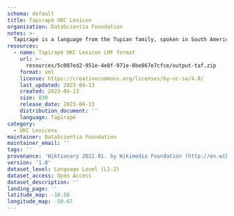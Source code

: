 ```yaml
---
schema: default
title: Tapirapé UKC Lexicon
organization: DataScientia Foundation
notes: >-
  Tapirapé is a language from the Tupian family, spoken in South America. The UKC Lexicon of Tapirapé is represented as a lexico-semantic network. It consists of words, word senses, synsets, as well as sense-level and synset-level relationships.
resources:
  - name: Tapirapé UKC Lexicon LMF format
    url: >-
      resources/5c007ed2-951e-4e8f-971e-8be867e7cfce/output-taf.zip
    format: xml
    license: https://creativecommons.org/licenses/by-nc-sa/4.0/
    last_updated: 2023-04-13
    created: 2023-04-13
    size: 830
    release_date: 2023-04-13
    distribution_document: ''
    language: Tapirapé
category:
  - UKC Lexicons
maintainer: DataScientia Foundation
maintainer_email: ''
tags: ''
provenance: 'Wiktionary 2022.01. by Wikimedia Foundation (http://en.wiktionary.org); Princeton WordNet 2.1 by Princeton University (https://wordnet.princeton.edu)'
version: '1.0'
dataset_level: Language Level (L1-2)
dataset_access: Open Access
dataset_description: ''
landing_page: ''
latitude_map: -10.58
longitude_map: -50.67
---
```

